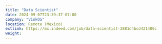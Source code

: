 ```yaml
---
title: "Data Scientist"
date: 2024-09-07T23:39:37-07:00
company: "VinkOS"
location: Remote (Mexico)
extlink: https://mx.indeed.com/job/data-scientist-2881d4bcd421400c
weight: 
---
```



